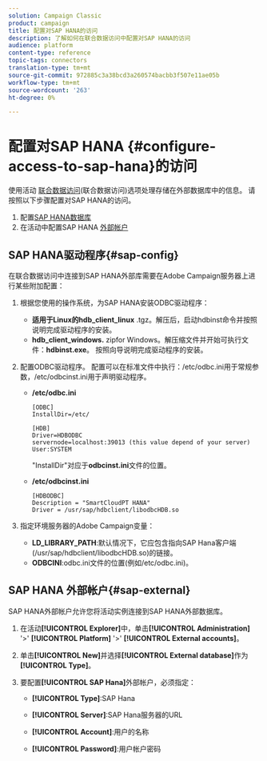 ```yaml
---
solution: Campaign Classic
product: campaign
title: 配置对SAP HANA的访问
description: 了解如何在联合数据访问中配置对SAP HANA的访问
audience: platform
content-type: reference
topic-tags: connectors
translation-type: tm+mt
source-git-commit: 972885c3a38bcd3a260574bacbb3f507e11ae05b
workflow-type: tm+mt
source-wordcount: '263'
ht-degree: 0%

---
```



# 配置对SAP HANA {#configure-access-to-sap-hana}的访问

使用活动 [联合数据访问](../../installation/using/about-fda.md)(联合数据访问)选项处理存储在外部数据库中的信息。 请按照以下步骤配置对SAP HANA的访问。

1. 配置[SAP HANA数据库](#sap-config)
1. 在活动中配置SAP HANA [外部帐户](#sap-external)

## SAP HANA驱动程序{#sap-config}

在联合数据访问中连接到SAP HANA外部库需要在Adobe Campaign服务器上进行某些附加配置：

1. 根据您使用的操作系统，为SAP HANA安装ODBC驱动程序：

   * **适用于Linux的hdb_client_linux** .tgz。解压后，启动hdbinst命令并按照说明完成驱动程序的安装。
   * **hdb_client_windows.** zipfor Windows。解压缩文件并开始可执行文件：**hdbinst.exe**。 按照向导说明完成驱动程序的安装。

1. 配置ODBC驱动程序。 配置可以在标准文件中执行：/etc/odbc.ini用于常规参数，/etc/odbcinst.ini用于声明驱动程序。

   * **/etc/odbc.ini**

      ```
      [ODBC]
      InstallDir=/etc/
      
      [HDB]
      Driver=HDBODBC
      servernode=localhost:39013 (this value depend of your server)
      User:SYSTEM
      ```

      &quot;InstallDir&quot;对应于&#x200B;**odbcinst.ini**&#x200B;文件的位置。

   * **/etc/odbcinst.ini**

      ```
      [HDBODBC]
      Description = "SmartCloudPT HANA"
      Driver = /usr/sap/hdbclient/libodbcHDB.so
      ```

1. 指定环境服务器的Adobe Campaign变量：

   * **LD_LIBRARY_PATH**:默认情况下，它应包含指向SAP Hana客户端(/usr/sap/hdbclient/libodbcHDB.so)的链接。
   * **ODBCINI**:odbc.ini文件的位置(例如/etc/odbc.ini)。

## SAP HANA 外部帐户{#sap-external}

SAP HANA外部帐户允许您将活动实例连接到SAP HANA外部数据库。

1. 在活动&#x200B;**[!UICONTROL Explorer]**&#x200B;中，单击&#x200B;**[!UICONTROL Administration]** &#39;>&#39; **[!UICONTROL Platform]** &#39;>&#39; **[!UICONTROL External accounts]**。

1. 单击&#x200B;**[!UICONTROL New]**&#x200B;并选择&#x200B;**[!UICONTROL External database]**&#x200B;作为&#x200B;**[!UICONTROL Type]**。

1. 要配置&#x200B;**[!UICONTROL SAP Hana]**&#x200B;外部帐户，必须指定：

   * **[!UICONTROL Type]**:SAP Hana

   * **[!UICONTROL Server]**:SAP Hana服务器的URL

   * **[!UICONTROL Account]**:用户的名称

   * **[!UICONTROL Password]**:用户帐户密码
